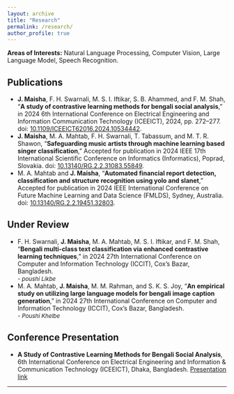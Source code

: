 ```yaml
---
layout: archive
title: "Research"
permalink: /research/
author_profile: true
---
```

<b>Areas of Interests:</b>
Natural Language Processing, Computer Vision, Large Language Model, Speech Recognition.
  
## Publications
* **J. Maisha**, F. H. Swarnali, M. S. I. Iftikar, S. B. Ahammed, and F. M. Shah, “**A study of contrastive learning methods for bengali social analysis**,” in 2024 6th International Conference on Electrical Engineering and Information Communication Technology (ICEEICT), 2024, pp. 272–277. doi: <a href="https://doi.org/10.1109/ICEEICT62016.2024.10534442">10.1109/ICEEICT62016.2024.10534442</a>.
* **J. Maisha**, M. A. Mahtab, F. H. Swarnali, T. Tabassum, and M. T. R. Shawon, “**Safeguarding music artists through machine learning based singer classification**,” Accepted for publication in 2024 IEEE 17th International Scientific Conference on Informatics (Informatics), Poprad, Slovakia. doi: <a href="http://dx.doi.org/10.13140/RG.2.2.31083.55849">10.13140/RG.2.2.31083.55849</a>.
* M. A. Mahtab and **J. Maisha**, “**Automated financial report detection, classification and structure recognition using yolo and slanet**,” Accepted for publication in 2024 IEEE International Conference on Future Machine Learning and Data Science (FMLDS), Sydney, Australia. doi: <a href="https://doi.org/10.13140/RG.2.2.19451.32803">10.13140/RG.2.2.19451.32803</a>.

## Under Review
* F. H. Swarnali, **J. Maisha**, M. A. Mahtab, M. S. I. Iftikar, and F. M. Shah, “**Bengali multi-class text classification via enhanced contrastive learning techniques**,” in 2024 27th International Conference on Computer and Information Technology (ICCIT), Cox’s Bazar, Bangladesh.<br/><span style="font-style: italic"><font  size="2">- poushi Likbe</font></span><br>
* M. A. Mahtab, **J. Maisha**, M. M. Rahman, and S. K. S. Joy, “**An empirical study on utilizing large language models for bengali image caption generation**,” in 2024 27th International Conference on Computer and Information Technology (ICCIT), Cox’s Bazar, Bangladesh.<br/><span style="font-style: italic"><font  size="2">- Poushi Khelbe</font></span><br>

## Conference Presentation
* **A Study of Contrastive Learning Methods for Bengali Social Analysis**, 6th International Conference on Electrical Engineering and Information & Communication Technology (ICEEICT), Dhaka, Bangladesh. <a href="https://www.youtube.com/watch?v=Czj9QxdQjM">Presentation link</a>

__________________________________________________